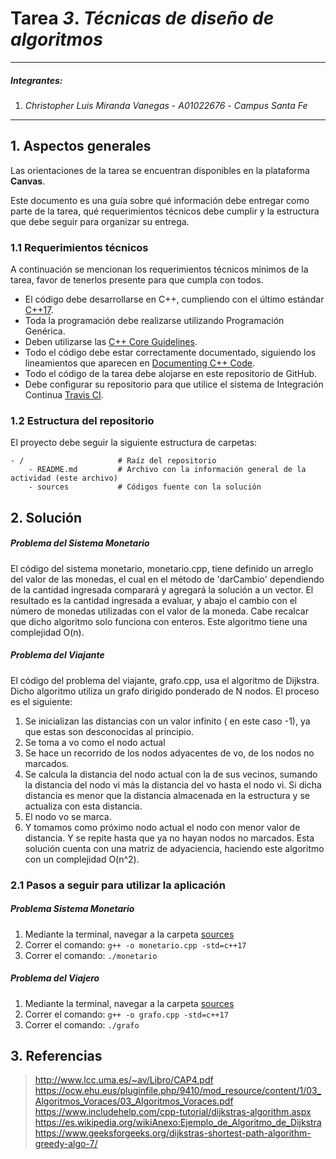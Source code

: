 # Tarea *3*. *Técnicas de diseño de algoritmos*

---

##### Integrantes:
1. *Christopher Luis Miranda Vanegas* - *A01022676* - *Campus Santa Fe*


---
## 1. Aspectos generales

Las orientaciones de la tarea se encuentran disponibles en la plataforma **Canvas**.

Este documento es una guía sobre qué información debe entregar como parte de la tarea, qué requerimientos técnicos debe cumplir y la estructura que debe seguir para organizar su entrega.


### 1.1 Requerimientos técnicos

A continuación se mencionan los requerimientos técnicos mínimos de la tarea, favor de tenerlos presente para que cumpla con todos.

* El código debe desarrollarse en C++, cumpliendo con el último estándar [C++17](https://isocpp.org/std/the-standard).
* Toda la programación debe realizarse utilizando Programación Genérica.
* Deben utilizarse las [C++ Core Guidelines](https://github.com/isocpp/CppCoreGuidelines/blob/master/CppCoreGuidelines.md).
* Todo el código debe estar correctamente documentado, siguiendo los lineamientos que aparecen en [Documenting C++ Code](https://developer.lsst.io/cpp/api-docs.html).
* Todo el código de la tarea debe alojarse en este repositorio de GitHub.
* Debe configurar su repositorio para que utilice el sistema de Integración Continua [Travis CI](https://travis-ci.org/).

### 1.2 Estructura del repositorio

El proyecto debe seguir la siguiente estructura de carpetas:
```
- / 			        # Raíz del repositorio
    - README.md			# Archivo con la información general de la actividad (este archivo)
    - sources  			# Códigos fuente con la solución
```

## 2. Solución
##### Problema del Sistema Monetario
El código del sistema monetario, monetario.cpp, tiene definido un arreglo del valor de las monedas, el cual en el método de 'darCambio' dependiendo de la cantidad ingresada comparará y agregará la solución a un vector. El resultado es la cantidad ingresada a evaluar, y abajo el cambio con el número de monedas utilizadas con el valor de la moneda. Cabe recalcar que dicho algoritmo solo funciona con enteros. Este algoritmo tiene una complejidad O(n).

##### Problema del Viajante
El código del problema del viajante, grafo.cpp, usa el algoritmo de Dijkstra. Dicho algoritmo utiliza un grafo dirigido ponderado de N nodos. El proceso es el siguiente: 
1. Se inicializan las distancias con un valor infinito ( en este caso -1), ya que estas son desconocidas al principio. 
2. Se toma a vo como el nodo actual
3. Se hace un recorrido de los nodos adyacentes de vo, de los nodos no marcados. 
4. Se calcula la distancia del nodo actual con la de sus vecinos, sumando la distancia del nodo vi más la distancia del vo hasta el nodo vi. Si dicha distancia es menor que la distancia almacenada en la estructura y se actualiza con esta distancia. 
5. El nodo vo se marca.
6. Y tomamos como próximo nodo actual el nodo con menor valor de distancia. Y se repite hasta que ya no hayan nodos no marcados. 
Esta solución cuenta con una matriz de adyaciencia, haciendo este algoritmo con un complejidad O(n^2). 



### 2.1 Pasos a seguir para utilizar la aplicación

##### Problema Sistema Monetario
1. Mediante la terminal, navegar a la carpeta [sources](../sources)
2. Correr el comando: `g++ -o monetario.cpp -std=c++17`
3. Correr el comando: `./monetario`
##### Problema del Viajero
1. Mediante la terminal, navegar a la carpeta [sources](../sources)
2. Correr el comando: `g++ -o grafo.cpp -std=c++17`
3. Correr el comando: `./grafo`

## 3. Referencias
> http://www.lcc.uma.es/~av/Libro/CAP4.pdf
> https://ocw.ehu.eus/pluginfile.php/9410/mod_resource/content/1/03_Algoritmos_Voraces/03_Algoritmos_Voraces.pdf
> https://www.includehelp.com/cpp-tutorial/dijkstras-algorithm.aspx
> https://es.wikipedia.org/wikiAnexo:Ejemplo_de_Algoritmo_de_Dijkstra
> https://www.geeksforgeeks.org/dijkstras-shortest-path-algorithm-greedy-algo-7/
